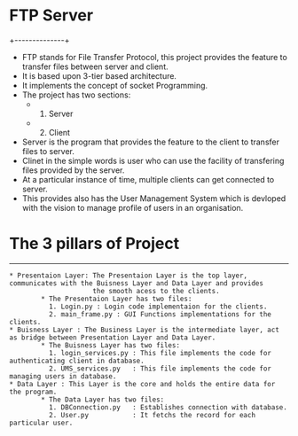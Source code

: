 # FTP Server 
+--------------+
* FTP stands for File Transfer Protocol, this project provides the feature to transfer files between server and client.
* It is based upon 3-tier based architecture.
* It implements the concept of socket Programming.
* The project has two sections: 
  * 1. Server
  * 2. Client
* Server is the program that provides the feature to the client to transfer files to server.
* Clinet in the simple words is user who can use the facility of transfering files provided by the server.
* At a particular instance of time, multiple clients can get connected to server.
* This provides also has the User Management System which is devloped with the vision to manage profile of users in an organisation.

# The 3 pillars of Project
-----------------------------
    * Presentaion Layer: The Presentaion Layer is the top layer, communicates with the Buisness Layer and Data Layer and provides 
                         the smooth acess to the clients.
            * The Presentaion Layer has two files:
              1. Login.py : Login code implementaion for the clients.
              2. main_frame.py : GUI Functions implementations for the clients.
    * Buisness Layer : The Business Layer is the intermediate layer, act as bridge between Presentation Layer and Data Layer.
            * The Buisness Layer has two files:
              1. login_services.py : This file implements the code for authenticating client in database.
              2. UMS_services.py   : This file implements the code for managing users in database.
    * Data Layer : This Layer is the core and holds the entire data for the program.
            * The Data Layer has two files:
              1. DBConnection.py   : Establishes connection with database.
              2. User.py           : It fetchs the record for each particular user.


              
